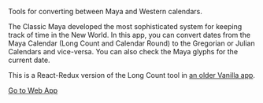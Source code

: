 Tools for converting between Maya and Western calendars.

The Classic Maya developed the most sophisticated system for keeping track of time in the New World. In this app, you can convert dates from the Maya Calendar (Long Count and Calendar Round) to the Gregorian or Julian Calendars and vice-versa. You can also check the Maya glyphs for the current date.

This is a React-Redux version of the Long Count tool in <a href="https://jgregoriods.github.io/maya-calendar/dist/">an older Vanilla app</a>.

<a href="https://jgregoriods.github.io/katun/">Go to Web App</a>
